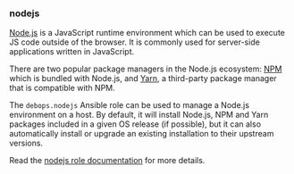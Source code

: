 ### nodejs

[Node.js](https://nodejs.org/) is a JavaScript runtime environment which
can be used to execute JS code outside of the browser. It is commonly
used for server-side applications written in JavaScript.

There are two popular package managers in the Node.js ecosystem:
[NPM](https://npmjs.org/) which is bundled with Node.js, and
[Yarn](https://yarnpkg.org/), a third-party package manager that is
compatible with NPM.

The `debops.nodejs` Ansible role can be used to manage a Node.js
environment on a host. By default, it will install Node.js, NPM and Yarn
packages included in a given OS release (if possible), but it can also
automatically install or upgrade an existing installation to their
upstream versions.

Read the [nodejs role documentation](https://docs.debops.org/en/stable-3.2/ansible/roles/nodejs/) for more details.
